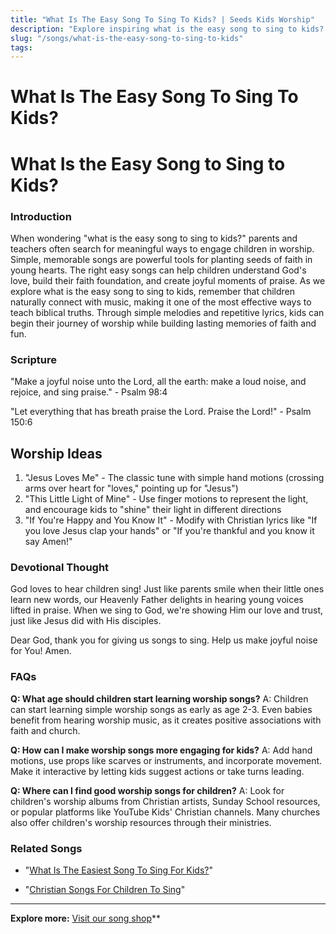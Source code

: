 ```yaml
---
title: "What Is The Easy Song To Sing To Kids? | Seeds Kids Worship"
description: "Explore inspiring what is the easy song to sing to kids? for children's worship and faith development. Biblical music resources for families and ministry."
slug: "/songs/what-is-the-easy-song-to-sing-to-kids"
tags:
---
```


# What Is The Easy Song To Sing To Kids?

# What Is the Easy Song to Sing to Kids?
### Introduction
When wondering "what is the easy song to sing to kids?" parents and teachers often search for meaningful ways to engage children in worship. Simple, memorable songs are powerful tools for planting seeds of faith in young hearts. The right easy songs can help children understand God's love, build their faith foundation, and create joyful moments of praise. As we explore what is the easy song to sing to kids, remember that children naturally connect with music, making it one of the most effective ways to teach biblical truths. Through simple melodies and repetitive lyrics, kids can begin their journey of worship while building lasting memories of faith and fun.

### Scripture
"Make a joyful noise unto the Lord, all the earth: make a loud noise, and rejoice, and sing praise." - Psalm 98:4

"Let everything that has breath praise the Lord. Praise the Lord!" - Psalm 150:6

## Worship Ideas
1. "Jesus Loves Me" - The classic tune with simple hand motions (crossing arms over heart for "loves," pointing up for "Jesus")
2. "This Little Light of Mine" - Use finger motions to represent the light, and encourage kids to "shine" their light in different directions
3. "If You're Happy and You Know It" - Modify with Christian lyrics like "If you love Jesus clap your hands" or "If you're thankful and you know it say Amen!"

### Devotional Thought
God loves to hear children sing! Just like parents smile when their little ones learn new words, our Heavenly Father delights in hearing young voices lifted in praise. When we sing to God, we're showing Him our love and trust, just like Jesus did with His disciples.

Dear God, thank you for giving us songs to sing. Help us make joyful noise for You! Amen.

### FAQs
**Q: What age should children start learning worship songs?**
A: Children can start learning simple worship songs as early as age 2-3. Even babies benefit from hearing worship music, as it creates positive associations with faith and church.

**Q: How can I make worship songs more engaging for kids?**
A: Add hand motions, use props like scarves or instruments, and incorporate movement. Make it interactive by letting kids suggest actions or take turns leading.

**Q: Where can I find good worship songs for children?**
A: Look for children's worship albums from Christian artists, Sunday School resources, or popular platforms like YouTube Kids' Christian channels. Many churches also offer children's worship resources through their ministries.

### Related Songs

- "[What Is The Easiest Song To Sing For Kids?](/songs/what-is-the-easiest-song-to-sing-for-kids/)"

- "[Christian Songs For Children To Sing](/songs/christian-songs-for-children-to-sing/)"

---

**Explore more:** [Visit our song shop](https://seedskidsworship.com/shop)**

<!-- Schema Markup -->
<script type="application/ld+json">
{
  "@context": "https://schema.org",
  "@type": "MusicRecording",
  "name": "What Is The Easy Song To Sing To Kids?",
  "byArtist": {
    "@type": "MusicGroup",
    "name": "Seeds Kids Worship"
  },
  "isFamilyFriendly": true,
  "url": "https://seedskidsworship.com/songs/what-is-the-easy-song-to-sing-to-kids/"
}
</script>